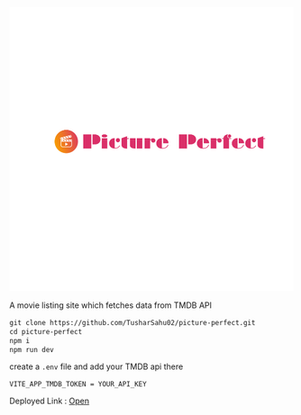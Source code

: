 ![Logo](/src/assets/logo.svg)

A movie listing site which fetches data from TMDB API

```
git clone https://github.com/TusharSahu02/picture-perfect.git
cd picture-perfect
npm i
npm run dev
```


create a `.env` file and add your TMDB api there 

```
VITE_APP_TMDB_TOKEN = YOUR_API_KEY
```

Deployed Link : [Open](https://pictureperfect-self.vercel.app/)